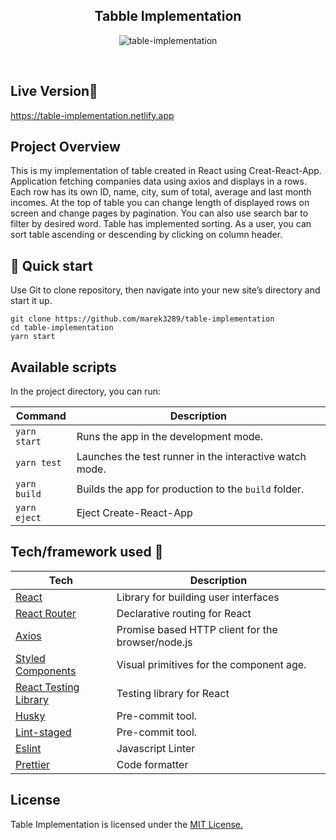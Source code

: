 <h2 align="center">Tabble Implementation</h2>

<p align="center">
  <img src="https://imgbbb.com/images/2020/05/30/Zrzut-ekranu-2020-05-30-o-18.24.46.png" alt="table-implementation" />
</p>

<br>

## Live Version📍
<a href="https://table-implementation.netlify.app/">https://table-implementation.netlify.app</a>

## Project Overview

This is my implementation of table created in React using Creat-React-App. Application fetching companies data using axios and displays in a rows. Each row has its own ID, name, city, sum of total, average and last month incomes. At the top of table you can change length of displayed rows on screen and change pages by pagination. You can also use search bar to filter by desired word. Table has implemented sorting. As a user, you can sort table ascending or descending by clicking on column header. 

## 🚀 Quick start

Use Git to clone repository, then navigate into your new site’s directory and start it up.

    git clone https://github.com/marek3289/table-implementation
    cd table-implementation
    yarn start
    
## Available scripts

In the project directory, you can run:

| Command                   | Description                                             |
| ------------------------- | --------------------------------------------------------|
| `yarn start`              | Runs the app in the development mode.                   |
| `yarn test`               | Launches the test runner in the interactive watch mode. |
| `yarn build`              | Builds the app for production to the `build` folder.    |
| `yarn eject`              | Eject Create-React-App                                  |

## Tech/framework used 🔧

| Tech                                                               | Description                                       |
| -------------------------------------------------------------      | --------------------------------------------------|
| [React](https://reactjs.org/)                                      | Library for building user interfaces              | 
| [React Router](https://reacttraining.com/react-router/)            | Declarative routing for React                     |
| [Axios](https://github.com/axios/axios)                            | Promise based HTTP client for the browser/node.js |
| [Styled Components](https://styled-components.com/)                | Visual primitives for the component age.          |
| [React Testing Library](https://testing-library.com/)              | Testing library for React                         |
| [Husky](https://github.com/okonet/lint-staged)                     | Pre-commit tool.                                  |
| [Lint-staged](https://github.com/okonet/lint-staged)               | Pre-commit tool.                                  | 
| [Eslint](https://eslint.org/)                                      | Javascript Linter                                 | 
| [Prettier](https://prettier.io/)                                   | Code formatter                                    |

## License

Table Implementation is licensed under the <a href='https://opensource.org/licenses/mit-license.php'>MIT License.</a>
